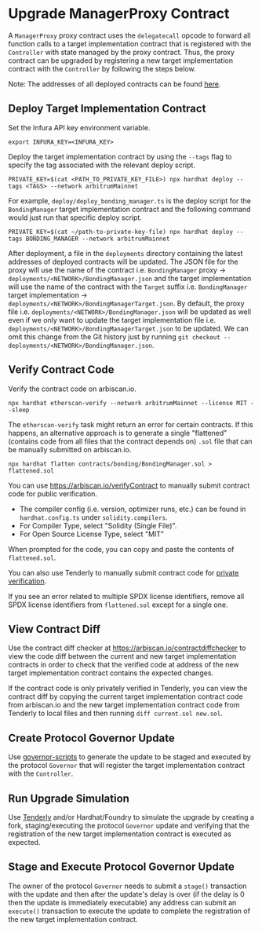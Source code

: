 # Upgrade ManagerProxy Contract

A `ManagerProxy` proxy contract uses the `delegatecall` opcode to forward all function calls to a target implementation contract that is registered with the `Controller` with state managed by the proxy contract. Thus, the proxy contract can be upgraded by registering a new target implementation contract with the `Controller` by following the steps below.

Note: The addresses of all deployed contracts can be found [here](https://docs.livepeer.org/reference/deployed-contract-addresses).

## Deploy Target Implementation Contract

Set the Infura API key environment variable.

```
export INFURA_KEY=<INFURA_KEY>
```

Deploy the target implementation contract by using the `--tags` flag to specify the tag associated with the relevant deploy script.

```
PRIVATE_KEY=$(cat <PATH_TO_PRIVATE_KEY_FILE>) npx hardhat deploy --tags <TAGS> --network arbitrumMainnet
```

For example, `deploy/deploy_bonding_manager.ts` is the deploy script for the `BondingManager` target implementation contract and the following command would just run that specific deploy script.

```
PRIVATE_KEY=$(cat ~/path-to-private-key-file) npx hardhat deploy --tags BONDING_MANAGER --network arbitrumMainnet
```

After deployment, a file in the `deployments` directory containing the latest addresses of deployed contracts will be updated. The JSON file for the proxy will use the name of the contract i.e. `BondingManager` proxy -> `deployments/<NETWORK>/BondingManager.json` and the target implementation will use the name of the contract with the `Target` suffix i.e. `BondingManager` target implementation -> `deployments/<NETWORK>/BondingManagerTarget.json`. By default, the proxy file i.e. `deployments/<NETWORK>/BondingManager.json` will be updated as well even if we only want to update the target implementation file i.e. `deployments/<NETWORK>/BondingManagerTarget.json` to be updated. We can omit this change from the Git history just by running `git checkout -- deployments/<NETWORK>/BondingManager.json`.

## Verify Contract Code

Verify the contract code on arbiscan.io.

```
npx hardhat etherscan-verify --network arbitrumMainnet --license MIT --sleep
```

The `etherscan-verify` task might return an error for certain contracts. If this happens, an alternative approach is to generate a single "flattened" (contains code from all files that the contract depends on) `.sol` file that can be manually submitted on arbiscan.io.

```
npx hardhat flatten contracts/bonding/BondingManager.sol > flattened.sol
```

You can use https://arbiscan.io/verifyContract to manually submit contract code for public verification.

- The compiler config (i.e. version, optimizer runs, etc.) can be found in `hardhat.config.ts`  under `solidity.compilers`.
- For Compiler Type, select "Solidity (Single File)".
- For Open Source License Type, select "MIT"

When prompted for the code, you can copy and paste the contents of `flattened.sol`.

You can also use Tenderly to manually submit contract code for [private verification](https://docs.tenderly.co/monitoring/smart-contract-verification/verifying-a-smart-contract).

If you see an error related to multiple SPDX license identifiers, remove all SPDX license identifiers from `flattened.sol` except for a single one.

## View Contract Diff

Use the contract diff checker at https://arbiscan.io/contractdiffchecker to view the code diff between the current and new target implementation contracts in order to check that the verified code at address of the new target implementation contract contains the expected changes.

If the contract code is only privately verified in Tenderly, you can view the contract diff by copying the current target implementation contract code from arbiscan.io and the new target implementation contract code from Tenderly to local files and then running `diff current.sol new.sol`.

## Create Protocol Governor Update

Use [governor-scripts](https://github.com/livepeer/governor-scripts) to generate the update to be staged and executed by the protocol `Governor` that will register the target implementation contract with the `Controller`.

## Run Upgrade Simulation

Use [Tenderly](https://tenderly.co/) and/or Hardhat/Foundry to simulate the upgrade by creating a fork, staging/executing the protocol `Governor` update and verifying that the registration of the new target implementation contract is executed as expected.

## Stage and Execute Protocol Governor Update

The owner of the protocol `Governor` needs to submit a `stage()` transaction with the update and then after the update's delay is over (if the delay is 0 then the update is immediately executable) any address can submit an `execute()` transaction to execute the update to complete the registration of the new target implementation contract.
